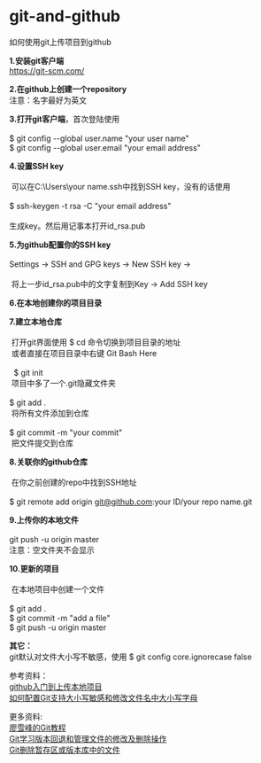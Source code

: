 # git-and-github
如何使用git上传项目到github

  <b>1.安装git客户端</b> <br> <a href="https://git-scm.com/">https://git-scm.com/</a>

  <b>2.在github上创建一个repository</b> <br> 注意：名字最好为英文

  <b>3.打开git客户端</b>，首次登陆使用 <br><br>
  $ git config --global user.name "your user name" <br>
  $ git config --global user.email "your email address"

<b>4.设置SSH key</b> <br><br>
  可以在C:\Users\your name\.ssh中找到SSH key，没有的话使用 <br><br>
  $ ssh-keygen -t rsa -C "your email address" <br><br>
  生成key。然后用记事本打开id_rsa.pub <br>
  
<b>5.为github配置你的SSH key</b> <br><br>
  Settings -> SSH and GPG keys -> New SSH key -> <br><br>
  将上一步id_rsa.pub中的文字复制到Key -> Add SSH key
  
<b>6.在本地创建你的项目目录</b>

<b>7.建立本地仓库</b> <br><br>
  打开git界面使用 $ cd 命令切换到项目目录的地址 <br>
  或者直接在项目目录中右键 Git Bash Here <br><br>
  
  $ git init <br>
  项目中多了一个.git隐藏文件夹 <br>  
  $ git add . <br>
  将所有文件添加到仓库 <br>  
  $ git commit -m "your commit" <br>
  把文件提交到仓库 <br>
  
<b>8.关联你的github仓库</b> <br><br>
  在你之前创建的repo中找到SSH地址 <br><br>
  $ git remote add origin git@github.com:your ID/your repo name.git
  
<b>9.上传你的本地文件</b> <br><br>
  git push -u origin master <br> 
  注意：空文件夹不会显示
  
<b>10.更新的项目</b> <br><br>
  在本地项目中创建一个文件 <br><br>
  $ git add . <br>
  $ git commit -m "add a file" <br>
  $ git push -u origin master <br>
  
<b>其它：</b> <br> git默认对文件大小写不敏感，使用
     $ git config core.ignorecase false

参考资料：<br><a href="http://blog.csdn.net/ch1451082329/article/details/52780175">github入门到上传本地项目</a><br>
<a href="http://www.tuicool.com/articles/AnimaaE">如何配置Git支持大小写敏感和修改文件名中大小写字母</a>

更多资料: <br><a href="http://www.liaoxuefeng.com/wiki/0013739516305929606dd18361248578c67b8067c8c017b000">廖雪峰的Git教程</a><br><a href="https://my.oschina.net/u/1471093/blog/353710">Git学习版本回退和管理文件的修改及删除操作</a><br><a href="http://www.tuicool.com/articles/BJfUn2B">Git删除暂存区或版本库中的文件</a>
